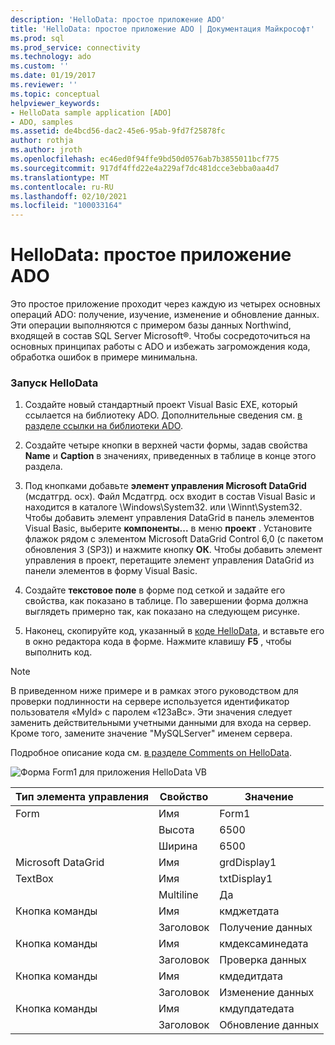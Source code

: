 ```yaml
---
description: 'HelloData: простое приложение ADO'
title: 'HelloData: простое приложение ADO | Документация Майкрософт'
ms.prod: sql
ms.prod_service: connectivity
ms.technology: ado
ms.custom: ''
ms.date: 01/19/2017
ms.reviewer: ''
ms.topic: conceptual
helpviewer_keywords:
- HelloData sample application [ADO]
- ADO, samples
ms.assetid: de4bcd56-dac2-45e6-95ab-9fd7f25878fc
author: rothja
ms.author: jroth
ms.openlocfilehash: ec46ed0f94ffe9bd50d0576ab7b3855011bcf775
ms.sourcegitcommit: 917df4ffd22e4a229af7dc481dcce3ebba0aa4d7
ms.translationtype: MT
ms.contentlocale: ru-RU
ms.lasthandoff: 02/10/2021
ms.locfileid: "100033164"
---
```

# <a name="hellodata-a-simple-ado-application"></a>HelloData: простое приложение ADO
Это простое приложение проходит через каждую из четырех основных операций ADO: получение, изучение, изменение и обновление данных. Эти операции выполняются с примером базы данных Northwind, входящей в состав SQL Server Microsoft®. Чтобы сосредоточиться на основных принципах работы с ADO и избежать загромождения кода, обработка ошибок в примере минимальна.  
  
### <a name="to-run-hellodata"></a>Запуск HelloData  
  
1.  Создайте новый стандартный проект Visual Basic EXE, который ссылается на библиотеку ADO. Дополнительные сведения см. [в разделе ссылки на библиотеки ADO](../referencing-the-ado-libraries.md).  
  
2.  Создайте четыре кнопки в верхней части формы, задав свойства **Name** и **Caption** в значениях, приведенных в таблице в конце этого раздела.  
  
3.  Под кнопками добавьте **элемент управления Microsoft DataGrid** (мсдатгрд. ocx). Файл Мсдатгрд. ocx входит в состав Visual Basic и находится в каталоге \Windows\System32. или \Winnt\System32. Чтобы добавить элемент управления DataGrid в панель элементов Visual Basic, выберите **компоненты...** в меню **проект** . Установите флажок рядом с элементом Microsoft DataGrid Control 6,0 (с пакетом обновления 3 (SP3)) и нажмите кнопку **ОК**. Чтобы добавить элемент управления в проект, перетащите элемент управления DataGrid из панели элементов в форму Visual Basic.  
  
4.  Создайте **текстовое поле** в форме под сеткой и задайте его свойства, как показано в таблице. По завершении форма должна выглядеть примерно так, как показано на следующем рисунке.  
  
5.  Наконец, скопируйте код, указанный в [коде HelloData](./hellodata-code.md), и вставьте его в окно редактора кода в форме. Нажмите клавишу **F5** , чтобы выполнить код.  
  
> [!NOTE]
>  В приведенном ниже примере и в рамках этого руководством для проверки подлинности на сервере используется идентификатор пользователя «MyId» с паролем «123aBc». Эти значения следует заменить действительными учетными данными для входа на сервер. Кроме того, замените значение "MySQLServer" именем сервера.  
  
 Подробное описание кода см. [в разделе Comments on HelloData](./comments-on-hellodata.md).  
  
 ![Форма Form1 для приложения HelloData VB](../../../ado/guide/data/media/hellodata.gif "HelloData")  
  
|Тип элемента управления|Свойство|Значение|  
|------------------|--------------|-----------|  
|Form|Имя|Form1|  
||Высота|6500|  
||Ширина|6500|  
|Microsoft DataGrid|Имя|grdDisplay1|  
|TextBox|Имя|txtDisplay1|  
||Multiline|Да|  
|Кнопка команды|Имя|кмджетдата|  
||Заголовок|Получение данных|  
|Кнопка команды|Имя|кмдексаминедата|  
||Заголовок|Проверка данных|  
|Кнопка команды|Имя|кмдедитдата|  
||Заголовок| Изменение данных|  
|Кнопка команды|Имя|кмдупдатедата|  
||Заголовок|Обновление данных|